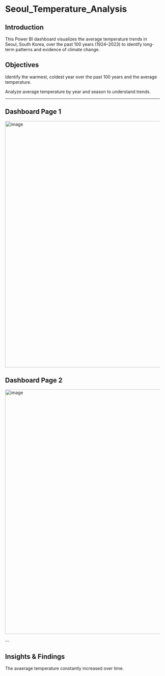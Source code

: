 # Seoul_Temperature_Analysis

## Introduction
This Power BI dashboard visualizes the average temperature trends in Seoul, South Korea, over the past 100 years (1924–2023) to identify long-term patterns and evidence of climate change.

## Objectives
Identify the warmest, coldest year over the past 100 years and the average temperature.

Analyze average temperature by year and season to understand trends.


---
## Dashboard Page 1
<img width="1430" height="801" alt="image" src="https://github.com/user-attachments/assets/19ab8613-df62-47ec-96ae-43fd715bed1e" />

## Dashboard Page 2
<img width="1416" height="795" alt="image" src="https://github.com/user-attachments/assets/4f697f8d-1d0c-4157-9d6a-d99af0c48459" />

--

## Insights & Findings

The avaerage temperature constantly increased over time.
